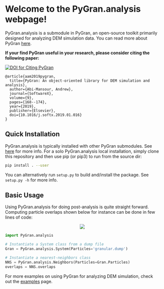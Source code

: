 # Welcome to the PyGran.analysis webpage!

PyGran.analysis is a submodule in PyGran, an open-source toolkit primarily designed for analyzing DEM simulation data. You can read more about PyGran [here](http://www.pygran.org). 

**If your find PyGran useful in your research, please consider citing the following paper:**

[![DOI for Citing PyGran](https://img.shields.io/badge/DOI-10.1021%2Facs.jctc.5b00056-blue.svg)](https://doi.org/10.1016/j.softx.2019.01.016)

```
@article{aam2019pygran,
  title={PyGran: An object-oriented library for DEM simulation and analysis},
  author={Abi-Mansour, Andrew},
  journal={SoftwareX},
  volume={9},
  pages={168--174},
  year={2019},
  publisher={Elsevier},
  doi={10.1016/j.softx.2019.01.016}
}
```

## Quick Installation
PyGran.analysis is typically installed with other PyGran submodules. See [here](http://andrew-abimansour.github.io/PyGran/docs/introduction.html#installation) for more info. For a solo PyGran.analysis local installation, simply clone this repository and then use pip (or pip3) to run from the source dir:
```bash
pip install . --user
```
You can alternatively run ``setup.py`` to build and/install the package. See ``setup.py -h`` for more info.

## Basic Usage
Using PyGran.analysis for doing post-analysis is quite straight forward. Computing particle overlaps shown below for instance can be done in few lines of code:

<p style="text-align:center;"><img src="http://andrew-abimansour.github.io/PyGran/images/overlap-hist.png"></p>

```python
import PyGran.analysis

# Instantiate a System class from a dump file
Gran = PyGran.analysis.System(Particles='granular.dump')

# Instantiate a nearest-neighbors class
NNS = PyGran.analysis.Neighbors(Particles=Gran.Particles)
overlaps = NNS.overlaps
```
For more examples on using PyGran for analyzing DEM simulation, check out the <a href="http://andrew-abimansour.github.io/PyGran/tests/examples.html">examples</a> page.
